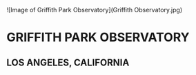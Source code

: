 ![Image of Griffith Park Observatory](Griffith Observatory.jpg)

# GRIFFITH PARK OBSERVATORY

## LOS ANGELES, CALIFORNIA
